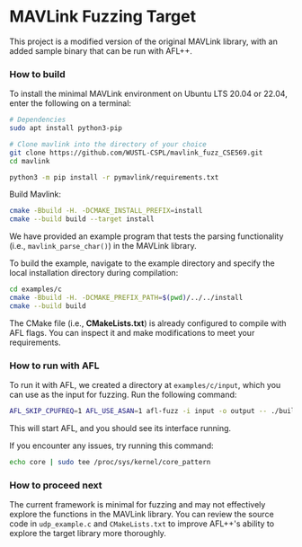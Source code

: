 # MAVLink Fuzzing Target

This project is a modified version of the original MAVLink library, with an added sample binary that can be run with AFL++.


### How to build

To install the minimal MAVLink environment on Ubuntu LTS 20.04 or 22.04, enter the following on a terminal:

```bash
# Dependencies
sudo apt install python3-pip

# Clone mavlink into the directory of your choice
git clone https://github.com/WUSTL-CSPL/mavlink_fuzz_CSE569.git
cd mavlink

python3 -m pip install -r pymavlink/requirements.txt
```

Build Mavlink:
```bash
cmake -Bbuild -H. -DCMAKE_INSTALL_PREFIX=install
cmake --build build --target install
```

We have provided an example program that tests the parsing functionality (i.e., `mavlink_parse_char()`) in the MAVLink library.  

To build the example, navigate to the example directory and specify the local installation directory during compilation:
```bash
cd examples/c
cmake -Bbuild -H. -DCMAKE_PREFIX_PATH=$(pwd)/../../install
cmake --build build
```

The CMake file (i.e., **CMakeLists.txt**) is already configured to compile with AFL flags. You can inspect it and make modifications to meet your requirements.

### How to run with AFL

To run it with AFL, we created a directory at `examples/c/input`, which you can use as the input for fuzzing. Run the following command:  

```bash
AFL_SKIP_CPUFREQ=1 AFL_USE_ASAN=1 afl-fuzz -i input -o output -- ./build/udp_example @@
```

This will start AFL, and you should see its interface running.  

If you encounter any issues, try running this command:  

```bash
echo core | sudo tee /proc/sys/kernel/core_pattern
```


### How to proceed next

The current framework is minimal for fuzzing and may not effectively explore the functions in the MAVLink library. You can review the source code in `udp_example.c` and `CMakeLists.txt` to improve AFL++'s ability to explore the target library more thoroughly.